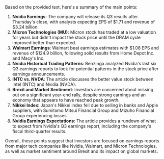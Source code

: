 Based on the provided text, here's a summary of the main points:

1. **Nvidia Earnings**: The company will release its Q3 results after Thursday's close, with analysts expecting EPS of $1.71 and revenue of $3.24 billion.
2. **Micron Technologies (MU)**: Micron stock has traded at a low valuation for years but didn't impact the stock price until the DRAM cycle improved better than expected.
3. **Walmart Earnings**: Walmart beat earnings estimates with $1.08 EPS and revenue of $124.9 billion, following solid results from Home Depot Inc. and Macy's Inc.
4. **Nvidia Historical Trading Patterns**: Benzinga analyzed Nvidia's last six Q3 earnings reports to look for potential patterns in the stock price after earnings announcements.
5. **INTC vs. NVDA**: The article discusses the better value stock between Intel (INTC) and Nvidia (NVDA).
6. **Brexit and Market Sentiment**: Investors are concerned about missing out on a significant year-end rally, despite strong earnings and an economy that appears to have reached peak growth.
7. **Nikkei Index**: Japan's Nikkei index fell due to selling in banks and Apple suppliers, with Sumitomo Mitsui Financial Group and Mizuho Financial Group experiencing losses.
8. **Nvidia Earnings Expectations**: The article provides a rundown of what to expect from Nvidia's Q3 earnings report, including the company's fiscal third-quarter results.

Overall, these points suggest that investors are focused on earnings reports from major tech companies like Nvidia, Walmart, and Micron Technologies, as well as market sentiment around Brexit and its impact on global markets.
